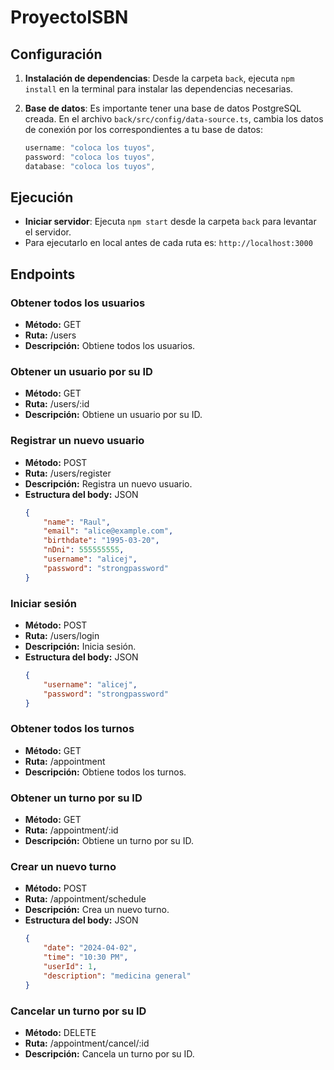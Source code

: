 # ProyectoISBN

## Configuración

1. **Instalación de dependencias**: Desde la carpeta `back`, ejecuta `npm install` en la terminal para instalar las dependencias necesarias.

2. **Base de datos**: Es importante tener una base de datos PostgreSQL creada. En el archivo `back/src/config/data-source.ts`, cambia los datos de conexión por los correspondientes a tu base de datos:

   ```typescript
   username: "coloca los tuyos",
   password: "coloca los tuyos",
   database: "coloca los tuyos",
## Ejecución

- **Iniciar servidor**: Ejecuta `npm start` desde la carpeta `back` para levantar el servidor.
- Para ejecutarlo en local antes de cada ruta es: `http://localhost:3000`

## Endpoints

### Obtener todos los usuarios
- **Método:** GET
- **Ruta:** /users
- **Descripción:** Obtiene todos los usuarios.

### Obtener un usuario por su ID
- **Método:** GET
- **Ruta:** /users/:id
- **Descripción:** Obtiene un usuario por su ID.

### Registrar un nuevo usuario
- **Método:** POST
- **Ruta:** /users/register
- **Descripción:** Registra un nuevo usuario.
- **Estructura del body:** JSON
    ```json
    {
        "name": "Raul",
        "email": "alice@example.com",
        "birthdate": "1995-03-20",
        "nDni": 555555555,
        "username": "alicej",
        "password": "strongpassword"
    }
    ```
### Iniciar sesión
- **Método:** POST
- **Ruta:** /users/login
- **Descripción:** Inicia sesión.
- **Estructura del body:** JSON
    ```json
    {
        "username": "alicej",
        "password": "strongpassword"
    }
    ```

### Obtener todos los turnos
- **Método:** GET
- **Ruta:** /appointment
- **Descripción:** Obtiene todos los turnos.

### Obtener un turno por su ID
- **Método:** GET
- **Ruta:** /appointment/:id
- **Descripción:** Obtiene un turno por su ID.

### Crear un nuevo turno
- **Método:** POST
- **Ruta:** /appointment/schedule
- **Descripción:** Crea un nuevo turno.
- **Estructura del body:** JSON
    ```json
    {
        "date": "2024-04-02",
        "time": "10:30 PM",
        "userId": 1, 
        "description": "medicina general"
    }
    ```

### Cancelar un turno por su ID
- **Método:** DELETE
- **Ruta:** /appointment/cancel/:id
- **Descripción:** Cancela un turno por su ID.
